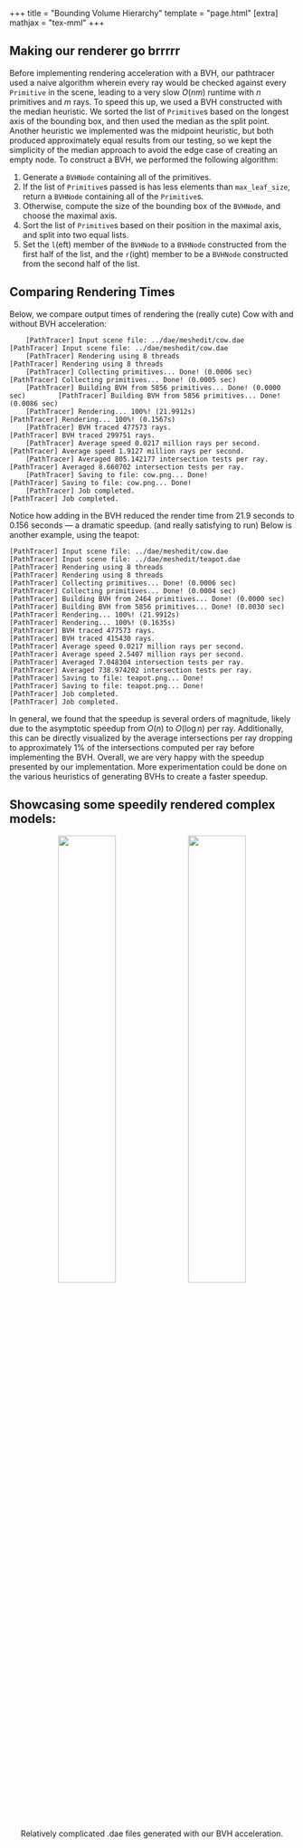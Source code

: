 +++
title = "Bounding Volume Hierarchy"
template = "page.html"
[extra]
mathjax = "tex-mml"
+++
 
## Making our renderer go brrrrr 

Before implementing rendering acceleration with a BVH, our pathtracer used a naive algorithm wherein every ray would be checked against every `Primitive` in the scene, leading to a very slow $O(nm)$ runtime with $n$ primitives and $m$ rays. To speed this up, we used a BVH constructed with the median heuristic. We sorted the list of `Primitive`s based on the longest axis of the bounding box, and then used the median as the split point. Another heuristic we implemented was the midpoint heuristic, but both produced approximately equal results from our testing, so we kept the simplicity of the median approach to avoid the edge case of creating an empty node. To construct a BVH, we performed the following algorithm:

1. Generate a `BVHNode` containing all of the primitives.
2. If the list of `Primitive`s passed is has less elements than `max_leaf_size`, return a `BVHNode` containing all of the `Primitive`s.
3. Otherwise, compute the size of the bounding box of the `BVHNode`, and choose the maximal axis.
4. Sort the list of `Primitive`s based on their position in the maximal axis, and split into two equal lists.
5. Set the `l`(eft) member of the `BVHNode` to a `BVHNode` constructed from the first half of the list, and the `r`(ight) member to be a `BVHNode` constructed from the second half of the list.

## Comparing Rendering Times 

Below, we compare output times of rendering the (really cute) Cow with and without BVH acceleration:
```
    [PathTracer] Input scene file: ../dae/meshedit/cow.dae                      [PathTracer] Input scene file: ../dae/meshedit/cow.dae
    [PathTracer] Rendering using 8 threads                                      [PathTracer] Rendering using 8 threads
    [PathTracer] Collecting primitives... Done! (0.0006 sec)                    [PathTracer] Collecting primitives... Done! (0.0005 sec)
    [PathTracer] Building BVH from 5856 primitives... Done! (0.0000 sec)        [PathTracer] Building BVH from 5856 primitives... Done! (0.0086 sec)
    [PathTracer] Rendering... 100%! (21.9912s)                                  [PathTracer] Rendering... 100%! (0.1567s)
    [PathTracer] BVH traced 477573 rays.                                        [PathTracer] BVH traced 299751 rays.
    [PathTracer] Average speed 0.0217 million rays per second.                  [PathTracer] Average speed 1.9127 million rays per second.
    [PathTracer] Averaged 805.142177 intersection tests per ray.                [PathTracer] Averaged 8.660702 intersection tests per ray.
    [PathTracer] Saving to file: cow.png... Done!                               [PathTracer] Saving to file: cow.png... Done!
    [PathTracer] Job completed.                                                 [PathTracer] Job completed.
```

Notice how adding in the BVH reduced the render time from 21.9 seconds to 0.156 seconds — a dramatic speedup. (and really satisfying to run) Below is another example, using the teapot:

```                                                                     
[PathTracer] Input scene file: ../dae/meshedit/cow.dae                          [PathTracer] Input scene file: ../dae/meshedit/teapot.dae
[PathTracer] Rendering using 8 threads                                          [PathTracer] Rendering using 8 threads                                  
[PathTracer] Collecting primitives... Done! (0.0006 sec)                        [PathTracer] Collecting primitives... Done! (0.0004 sec)                
[PathTracer] Building BVH from 2464 primitives... Done! (0.0000 sec)            [PathTracer] Building BVH from 5856 primitives... Done! (0.0030 sec)    
[PathTracer] Rendering... 100%! (21.9912s)                                      [PathTracer] Rendering... 100%! (0.1635s) 
[PathTracer] BVH traced 477573 rays.                                            [PathTracer] BVH traced 415430 rays.                                    
[PathTracer] Average speed 0.0217 million rays per second.                      [PathTracer] Average speed 2.5407 million rays per second.              
[PathTracer] Averaged 7.048304 intersection tests per ray.                      [PathTracer] Averaged 738.974202 intersection tests per ray.
[PathTracer] Saving to file: teapot.png... Done!                                [PathTracer] Saving to file: teapot.png... Done!
[PathTracer] Job completed.                                                     [PathTracer] Job completed.                                                      
```

In general, we found that the speedup is several orders of magnitude, likely due to the asymptotic speedup from $O(n)$ to $O(\log n)$ per ray. Additionally, this can be directly visualized by the average intersections per ray dropping to approximately 1% of the intersections computed per ray before implementing the BVH. Overall, we are very happy with the speedup presented by our implementation. More experimentation could be done on the various heuristics of generating BVHs to create a faster speedup.

## Showcasing some speedily rendered complex models:

<p style="text-align:center">
	<img src="./max_planck.png" style="width:45%">
	<img src="./beetle.png" style="width:45%">
	<br>
	Relatively complicated .dae files generated with our BVH acceleration.
</p>


